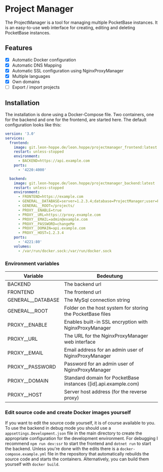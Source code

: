 # Project Manager
The ProjectManager is a tool for managing multiple PocketBase instances.
It is an easy-to-use web interface for creating, editing and deleting PocketBase instances.

## Features
- [x] Automatic Docker configuration
- [x] Automatic DNS Mapping
- [x] Automatic SSL configuration using NginxProxyManager
- [x] Multiple languages
- [x] Own domains
- [ ] Export / import projects

## Installation
The installation is done using a Docker-Compose file. Two containers, one for the backend and one for the frontend, are started here.
The default configuration looks like this:

```yml
version: '3.0'
services:
  frontend:
    image: git.leon-hoppe.de/leon.hoppe/projectmanager_frontend:latest
    restart: unless-stopped
    environment:
      - BACKEND=https://api.example.com
    ports:
      - '4220:4000'

  backend:
    image: git.leon-hoppe.de/leon.hoppe/projectmanager_backend:latest
    restart: unless-stopped
    environment:
      - FRONTEND=https://example.com
      - GENERAL__DATABASE=server=1.2.3.4;database=ProjectManager;user=ProjectManager;password=changeMe
      - GENERAL__ROOT=/projects/
      - PROXY__ENABLE=true
      - PROXY__URL=https://proxy.example.com
      - PROXY__EMAIL=admin@example.com
      - PROXY__PASSWORD=changeMe
      - PROXY__DOMAIN=api.example.com
      - PROXY__HOST=1.2.3.4
    ports:
      - '4221:80'
    volumes:
      - /var/run/docker.sock:/var/run/docker.sock
```
### Environment variables

| Variable          | Bedeutung                                                       |
|-------------------|-----------------------------------------------------------------|
| BACKEND           | The backend url                                                 |
| FRONTEND          | The frontend url                                                |
| GENERAL__DATABASE | The MySql connection string                                     |
| GENERAL__ROOT     | Folder on the host system for storing the PocketBase files      |
| PROXY__ENABLE     | Enables built-in SSL encryption with NginxProxyManager          |
| PROXY__URL        | The URL for the NginxProxyManager web interface                 |
| PROXY__EMAIL      | Email address for an admin user of NginxProxyManager            |
| PROXY__PASSWORD   | Password for an admin user of NginxProxyManager                 |
| PROXY__DOMAIN     | Standard domain for PocketBase instances ([id].api.example.com) |
| PROXY__HOST       | Server host address (for the reverse proxy)                     |

### Edit source code and create Docker images yourself
If you want to edit the source code yourself, it is of course available to you. To use the backend in debug mode you should use a
``appsettings.Development.json`` file in the main directory to create the appropriate configuration for the development environment.
For debugging I recommend ``npm run dev:ssr`` to start the frontend and ``dotnet run`` to start the backend. Unless you're done with the edits
there is a ``docker-compose.example.yml`` file in the repository that automatically rebuilds the source code and starts the containers.
Alternatively, you can build them yourself with ``docker build``.
